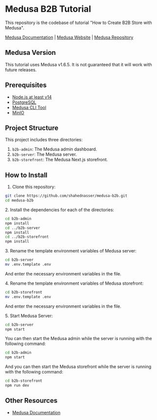 # Medusa B2B Tutorial

This repository is the codebase of tutorial "How to Create B2B Store with Medusa".

[Medusa Documentation](https://docs.medusajs.com/) | [Medusa Website](https://medusajs.com/) | [Medusa Repository](https://github.com/medusajs/medusa)

## Medusa Version

This tutorial uses Medusa v1.6.5. It is not guaranteed that it will work with future releases.

## Prerequisites

- [Node.js at least v14](https://docs.medusajs.com/tutorial/set-up-your-development-environment#nodejs)
- [PostgreSQL](https://docs.medusajs.com/tutorial/set-up-your-development-environment#postgresql)
- [Medusa CLI Tool](https://docs.medusajs.com/cli/reference)
- [MinIO](https://docs.medusajs.com/add-plugins/minio/#set-up-minio)

## Project Structure

This project includes three directories:

1. `b2b-admin`: The Medusa admin dashboard.
2. `b2b-server`: The Medusa server.
3. `b2b-storefront`: The Medusa Next.js storefront.

## How to Install

1. Clone this repository:

```bash
git clone https://github.com/shahednasser/medusa-b2b.git
cd medusa-b2b
```

2\. Install the dependencies for each of the directories:

```bash
cd b2b-admin
npm install
cd ../b2b-server
npm install
cd ../b2b-storefront
npm install
```

3\. Rename the template environment variables of Medusa server:

```bash
cd b2b-server
mv .env.template .env
```

And enter the necessary environment variables in the file.

4\. Rename the template environment variables of Medusa storefront:

```bash
cd b2b-storefront
mv .env.template .env
```

And enter the necessary environment variables in the file.

5\. Start Medusa Server:

```bash
cd b2b-server
npm start
```

You can then start the Medusa admin while the server is running with the following command:

```bash
cd b2b-admin
npm start
```

And you can then start the Medusa storefront while the server is running with the following command:

```bash
cd b2b-storefront
npm run dev
```

## Other Resources

- [Medusa Documentation](https://docs.medusajs.com/)
